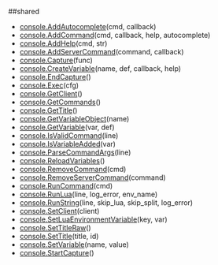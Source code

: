 
##shared

- [console.AddAutocomplete](nil)(cmd, callback)
- [console.AddCommand](nil)(cmd, callback, help, autocomplete)
- [console.AddHelp](nil)(cmd, str)
- [console.AddServerCommand](nil)(command, callback)
- [console.Capture](nil)(func)
- [console.CreateVariable](nil)(name, def, callback, help)
- [console.EndCapture](nil)()
- [console.Exec](nil)(cfg)
- [console.GetClient](nil)()
- [console.GetCommands](nil)()
- [console.GetTitle](nil)()
- [console.GetVariableObject](nil)(name)
- [console.GetVariable](nil)(var, def)
- [console.IsValidCommand](nil)(line)
- [console.IsVariableAdded](nil)(var)
- [console.ParseCommandArgs](nil)(line)
- [console.ReloadVariables](nil)()
- [console.RemoveCommand](nil)(cmd)
- [console.RemoveServerCommand](nil)(command)
- [console.RunCommand](nil)(cmd)
- [console.RunLua](nil)(line, log_error, env_name)
- [console.RunString](nil)(line, skip_lua, skip_split, log_error)
- [console.SetClient](nil)(client)
- [console.SetLuaEnvironmentVariable](nil)(key, var)
- [console.SetTitleRaw](nil)()
- [console.SetTitle](nil)(title, id)
- [console.SetVariable](nil)(name, value)
- [console.StartCapture](nil)()